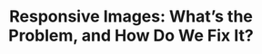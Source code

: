 ---
title: 'Responsive Images: What’s the Problem, and How Do We Fix It?'
authors:
- matt-wilcox
tags:
- TAG
- layout: article
---